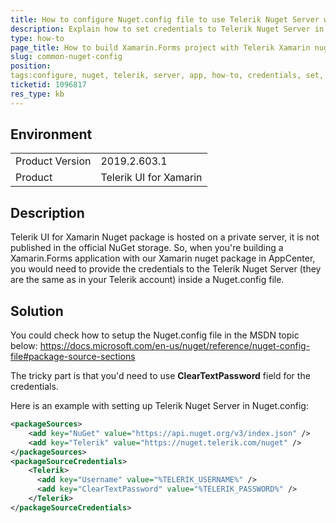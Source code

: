 ```yaml
---
title: How to configure Nuget.config file to use Теlerik Nuget Server within Xamarin app
description: Explain how to set credentials to Telerik Nuget Server in Nuget.config file to build in AppCenter
type: how-to
page_title: How to build Xamarin.Forms project with Telerik Xamarin nuget package in AppCenter
slug: common-nuget-config
position: 
tags:configure, nuget, telerik, server, app, how-to, credentials, set, AppCenter, Xamarin, XamarinForms   
ticketid: 1096817
res_type: kb
---
```


## Environment
<table>
    <tbody>
	    <tr>
	    	<td>Product Version</td>
	    	<td>2019.2.603.1</td>
	    </tr>
	    <tr>
	    	<td>Product</td>
	    	<td>Telerik UI for Xamarin</td>
	    </tr>
    </tbody>
</table>


## Description

Telerik UI for Xamarin Nuget package is hosted on a private server, it is not published in the official NuGet storage. So, when you're building a Xamarin.Forms application with our Xamarin nuget package in AppCenter, you would need to provide the credentials to the Telerik Nuget Server (they are the same as in your Telerik account) inside a Nuget.config file.

## Solution

You could check how to setup the Nuget.config file in the MSDN topic below:
https://docs.microsoft.com/en-us/nuget/reference/nuget-config-file#package-source-sections

The tricky part is that you'd need to use **ClearTextPassword** field for the credentials.

Here is an example with setting up Telerik Nuget Server in Nuget.config:

```XML
<packageSources>
	<add key="NuGet" value="https://api.nuget.org/v3/index.json" />
	<add key="Telerik" value="https://nuget.telerik.com/nuget" />
</packageSources>
<packageSourceCredentials>
	<Telerik>
	  <add key="Username" value="%TELERIK_USERNAME%" />
	  <add key="ClearTextPassword" value="%TELERIK_PASSWORD%" />
	</Telerik>
</packageSourceCredentials>
```